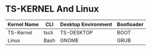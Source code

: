 # TS-KERNEL And Linux

| Kernel Name | CLI         | Desktop Environment | Bootloader |
|-------------|-------------|---------------------|------------|
| TS-Kernel   | tscli       | TS-DESKTOP          | BOOT       |
| Linux       | Bash        | GNOME               | GRUB       |
